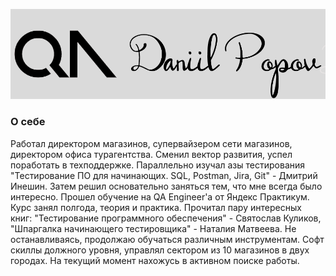 ![Header](https://github.com/dvpopov11/dvpopov11/blob/master/myfiles/logo.png?raw=true)
### О себе

Работал директором магазинов, супервайзером сети магазинов, директором офиса турагентства. Сменил вектор развития, успел поработать в техподдержке. Параллельно изучал азы тестирования "Тестирование ПО для начинающих. SQL, Postman, Jira, Git" - Дмитрий Инешин. Затем решил основательно заняться тем, что мне всегда было интересно. Прошел обучение на QA Engineer'a от Яндекс Практикум. Курс занял полгода, теория и практика. Прочитал пару интересных книг: "Тестирование программного обеспечения" - Святослав Куликов, "Шпаргалка начинающего тестировщика" - Наталия Матвеева. Не останавливаясь, продолжаю обучаться различным инструментам. Софт скиллы должного уровня, управлял сектором из 10 магазинов в двух городах. На текущий момент нахожусь в активном поиске работы.